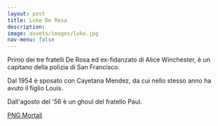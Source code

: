 ```yaml
---
layout: post
title: Luke De Rosa
description:
image: assets/images/luke.jpg
nav-menu: false
---
```


Primo dei tre fratelli De Rosa ed ex-fidanzato di Alice Winchester, è un capitano della polizia di San Francisco.

Dal 1954 è sposato con Cayetana Mendez, da cui nello stesso anno ha avuto il figlio Louis.

Dall'agosto del '56 è un ghoul del fratello Paul.   

<a href="http://xabacadabra.com/cursed-legacy/png-mortali.html" class="button back">PNG Mortali</a> 